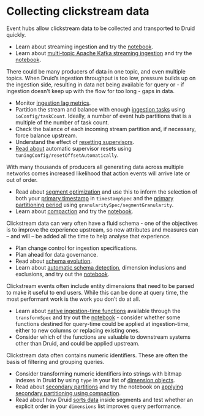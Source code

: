 # Collecting clickstream data

Event hubs allow clickstream data to be collected and transported to Druid quickly.

* Learn about streaming ingestion and try the [notebook](../../02-ingestion/01-streaming-from-kafka.ipynb).
* Learn about [multi-topic Apache Kafka streaming ingestion](https://druid.apache.org/docs/latest/ingestion/kafka-ingestion#ingest-from-multiple-topics) and try the [notebook](../../02-ingestion/11-stream-from-multiple-topics.ipynb).

There could be many producers of data in one topic, and even multiple topics. When Druid’s ingestion throughput is too low, pressure builds up on the ingestion side, resulting in data not being available for query or - if ingestion doesn't keep up with the flow for too long - gaps in data.

* Monitor [ingestion lag metrics](https://druid.apache.org/docs/latest/operations/metrics/#ingestion-metrics).
* Partition the stream and balance with enough [ingestion tasks](https://druid.apache.org/docs/latest/ingestion/supervisor#io-configuration) using `ioConfig/taskCount`. Ideally, a number of event hub partitions that is a multiple of the number of task count.
* Check the balance of each incoming stream partition and, if necessary, force balance upstream.
* Understand the effect of [resetting supervisors](https://druid.apache.org/docs/latest/api-reference/supervisor-api#reset-a-supervisor).
* [Read about](https://druid.apache.org/docs/latest/ingestion/supervisor#tuning-configuration) automatic supervisor resets using `tuningConfig/resetOffsetAutomatically`.

With many thousands of producers all generating data across multiple networks comes increased likelihood that action events will arrive late or out of order.

* Read about [segment optimization](https://druid.apache.org/docs/latest/operations/segment-optimization) and use this to inform the selection of both your [primary timestamp](https://druid.apache.org/docs/latest/ingestion/ingestion-spec#timestampspec) in `timestampSpec` and the [primary partitioning period](https://druid.apache.org/docs/latest/ingestion/ingestion-spec#timestampspec) using `granularitySpec/segmentGranularity`.
* Learn about [compaction](https://druid.apache.org/docs/latest/data-management/compaction) and try the [notebook](../../05-operations/04-compaction-partitioning.ipynb).

Clickstream data can very often have a fluid schema - one of the objectives is to improve the experience upstream, so new attributes and measures can – and will – be added all the time to help analyse that experience.

* Plan change control for ingestion specifications.
* Plan ahead for data governance.
* Read about [schema evolution](https://druid.apache.org/docs/latest/data-management/schema-changes).
* Learn about [automatic schema detection](https://druid.apache.org/docs/latest/ingestion/ingestion-spec#dimensionsspec), dimension inclusions and exclusions, and try out the [notebook](../../02-ingestion/15-native-dimensions.ipynb).

Clickstream events often include entity dimensions that need to be parsed to make it useful to end users. While this can be done at query time, the most performant work is the work you don’t do at all.

* Learn about [native ingestion-time functions](https://druid.apache.org/docs/latest/ingestion/ingestion-spec#transformspec) available through the `transformSpec` and try out the [notebook](../../02-ingestion/13-native-transforms.ipynb) - consider whether some functions destined for query-time could be applied at ingestion-time, either to new columns or replacing existing ones.
* Consider which of the functions are valuable to downstream systems other than Druid, and could be applied upstream.

Clickstream data often contains numeric identifiers. These are often the basis of filtering and grouping queries.

* Consider transforming numeric identifiers into strings with bitmap indexes in Druid by using `type` in your list of [dimension objects](https://druid.apache.org/docs/latest/ingestion/ingestion-spec#dimension-objects).
* Read about [secondary partitions](https://druid.apache.org/docs/latest/ingestion/partitioning#secondary-partitioning) and try the notebook on [applying secondary partitioning using compaction](../../05-operations/04-compaction-partitioning.ipynb).
* Read about how Druid [sorts data](https://druid.apache.org/docs/latest/ingestion/partitioning#sorting) inside segments and test whether an explicit order in your `dimensions` list improves query performance.